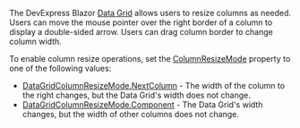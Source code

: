 The DevExpress Blazor [Data Grid](https://docs.devexpress.com/Blazor/DevExpress.Blazor.DxDataGrid-1) allows users to resize columns as needed. Users can move the mouse pointer over the right border of a column to display a double-sided arrow. Users can drag column border to change column width.

To enable column resize operations, set the [ColumnResizeMode](https://docs.devexpress.com/Blazor/DevExpress.Blazor.DxDataGrid-1.ColumnResizeMode) property to one of the following values:

*   [DataGridColumnResizeMode.NextColumn](https://docs.devexpress.com/Blazor/DevExpress.Blazor.DataGridColumnResizeMode) - The width of the column to the right changes, but the Data Grid's width does not change.
*   [DataGridColumnResizeMode.Component](https://docs.devexpress.com/Blazor/DevExpress.Blazor.DataGridColumnResizeMode) - The Data Grid's width changes, but the width of other columns does not change.
